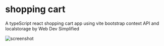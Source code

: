 # shopping cart
A typeScript react shopping cart app using vite bootstrap context API and localstorage by Web Dev Simplified


![screenshot](https://user-images.githubusercontent.com/41730664/199505360-9e53bd91-6265-4a60-bd62-d73d7ba4bf3a.png)
